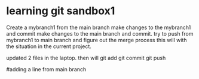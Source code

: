 # learning git sandbox1

Create a mybranch1 from the main branch
make changes to the mybranch1 and commit
make changes to the main branch and commit.
try to push from mybranch1 to main branch and figure out the merge process
this will with the situation in the current project.

updated 2 files in the laptop.
then will git add
git commit 
git push

#adding a line from main branch
